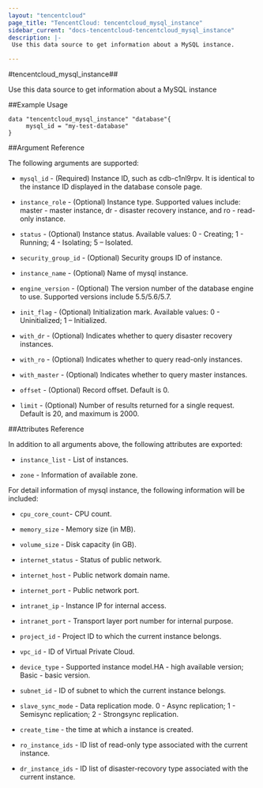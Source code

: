 ```yaml
---
layout: "tencentcloud"
page_title: "TencentCloud: tencentcloud_mysql_instance"
sidebar_current: "docs-tencentcloud-tencentcloud_mysql_instance"
description: |-
 Use this data source to get information about a MySQL instance.

---
```

#tencentcloud_mysql_instance##

Use this data source to get information about a MySQL instance

##Example Usage

```
data "tencentcloud_mysql_instance" "database"{
     mysql_id = "my-test-database" 
}
```


##Argument Reference

The following arguments are supported:

- `mysql_id` - (Required) Instance ID, such as cdb-c1nl9rpv. It is identical to the instance ID displayed in the database console page.

- `instance_role` - (Optional) Instance type. Supported values include: master - master instance, dr - disaster recovery instance, and ro - read-only instance.

- `status` - (Optional) Instance status. Available values: 0 - Creating; 1 - Running; 4 - Isolating; 5 – Isolated. 

- `security_group_id` - (Optional) Security groups ID of instance.

- `instance_name` - (Optional) Name of mysql instance.

- `engine_version` - (Optional) The version number of the database engine to use. Supported versions include 5.5/5.6/5.7.

- `init_flag` - (Optional) Initialization mark. Available values: 0 - Uninitialized; 1 – Initialized.

- `with_dr` - (Optional) Indicates whether to query disaster recovery instances.

- `with_ro` - (Optional) Indicates whether to query read-only instances.

- `with_master` - (Optional) Indicates whether to query master instances.

- `offset` - (Optional) Record offset. Default is 0.

- `limit` - (Optional) Number of results returned for a single request. Default is 20, and maximum is 2000.


##Attributes Reference

In addition to all arguments above, the following attributes are exported:

- `instance_list` - List of instances.

- `zone` - Information of available zone.


For detail information of mysql instance, the following information will be included:

- `cpu_core_count`- CPU count.

- `memory_size` - Memory size (in MB). 

- `volume_size` - Disk capacity (in GB).

- `internet_status` - Status of public network.

- `internet_host` - Public network domain name.

- `internet_port` - Public network port.

- `intranet_ip` - Instance IP for internal access.

- `intranet_port` - Transport layer port number for internal purpose.

- `project_id` - Project ID to which the current instance belongs.

- `vpc_id` - ID of Virtual Private Cloud. 

- `device_type` - Supported instance model.HA - high available version; Basic - basic version.

- `subnet_id` - ID of subnet to which the current instance belongs.

- `slave_sync_mode` -  Data replication mode. 0 - Async replication; 1 - Semisync replication; 2 - Strongsync replication.

- `create_time` - the time at which a instance is created.

- `ro_instance_ids` - ID list of read-only type associated with the current instance.

- `dr_instance_ids` - ID list of disaster-recovory type associated with the current instance.